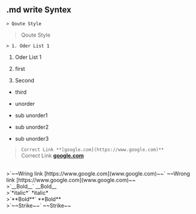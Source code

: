 ## .md write Syntex 

`> Qoute Style`
> Qoute Style



`> 1. Oder List 1`  
1. Oder List 1  
 

 1. first
 2. Second
   * third

* unorder
 * sub unorder1
  * sub unorder2
  * sub unorder3



>`Correct Link **[google.com](https://www.google.com)**`  
Correct Link **[google.com](https://www.google.com)**  

<br/>
>`~~Wring link [https://www.google.com](www.google.com)~~`  
~~Wrong link [https://www.google.com](www.google.com)~~  

<br/>
>`__Bold__`   
__Bold__  

<br/>
>`*italic*`  
*italic*  

<br/>
>`**Bold**`  
**Bold** 

<br/>
>`~~Strike~~`  
~~Strike~~  


